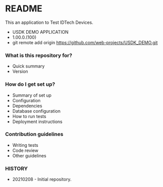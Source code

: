 # README #

This an application to Test IDTech Devices.

* USDK DEMO APPLICATION
* 1.00.0.(100)
* git remote add origin https://github.com/web-projects/USDK_DEMO.git

### What is this repository for? ###

* Quick summary
* Version

### How do I get set up? ###

* Summary of set up
* Configuration
* Dependencies
* Database configuration
* How to run tests
* Deployment instructions

### Contribution guidelines ###

* Writing tests
* Code review
* Other guidelines

### HISTORY ###

* 20210208 - Initial repository.

